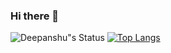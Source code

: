 ### Hi there 👋

![Deepanshu"s Status](https://github-readme-stats.vercel.app/api?username=devblin&show_icons=true&hide_border=true&theme=radical)
[![Top Langs](https://github-readme-stats.vercel.app/api/top-langs/?username=devblin&theme=radical)](https://github.com/devblin/github-readme-stats)

<!--
**devblin/devblin** is a ✨ _special_ ✨ repository because its `README.md` (this file) appears on your GitHub profile.

Here are some ideas to get you started:

- 🔭 I’m currently working on ...
- 🌱 I’m currently learning ...
- 👯 I’m looking to collaborate on ...
- 🤔 I’m looking for help with ...
- 💬 Ask me about ...
- 📫 How to reach me: ...
- 😄 Pronouns: ...
- ⚡ Fun fact: ...
-->
